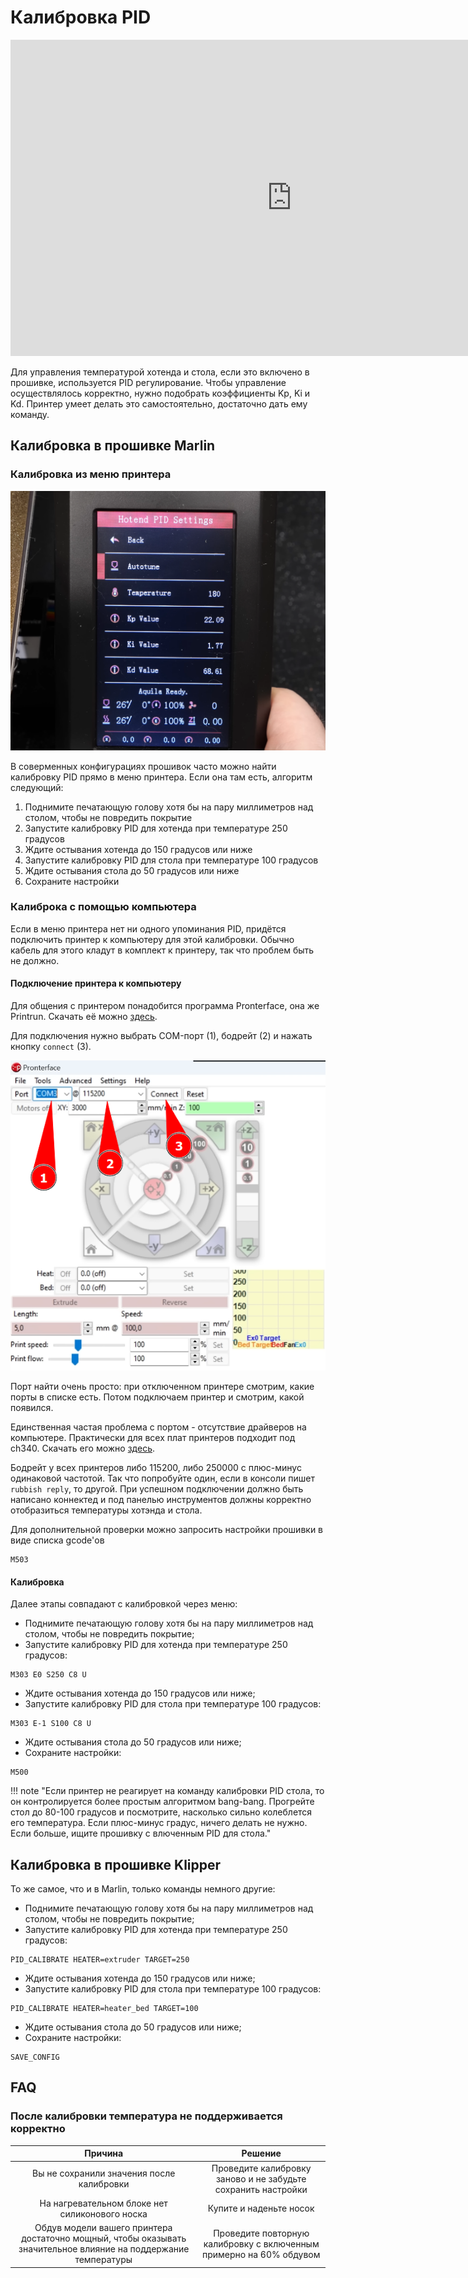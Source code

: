 # Калибровка PID

<iframe width="900" height="506" src="https://www.youtube.com/embed/doenKnVk0Ec?start=935" title="YouTube video player" frameborder="0" allow="accelerometer; autoplay; clipboard-write; encrypted-media; gyroscope; picture-in-picture; web-share" allowfullscreen></iframe>

Для управления температурой хотенда и стола, если это включено в прошивке, используется PID регулирование. Чтобы управление осуществлялось корректно, нужно подобрать коэффициенты Kp, Ki и Kd. Принтер умеет делать это самостоятельно, достаточно дать ему команду.

## Калибровка в прошивке Marlin

### Калибровка из меню принтера

![](./pics/pid_marlin_screen.png)

В соверменных конфигурациях прошивок часто можно найти калибровку PID прямо в меню принтера. Если она там есть, алгоритм следующий: 

1. Поднимите печатающую голову хотя бы на пару миллиметров над столом, чтобы не повредить покрытие
2. Запустите калибровку PID для хотенда при температуре 250 градусов
3. Ждите остывания хотенда до 150 градусов или ниже
4. Запустите калибровку PID для стола при температуре 100 градусов
5. Ждите остывания стола до 50 градусов или ниже
6. Сохраните настройки

### Калиброка с помощью компьютера

Если в меню принтера нет ни одного упоминания PID, придётся подключить принтер к компьютеру для этой калибровки. Обычно кабель для этого кладут в комплект к принтеру, так что проблем быть не должно.

#### Подключение принтера к компьютеру

Для общения с принтером понадобится программа Pronterface, она же Printrun. Скачать её можно [здесь](https://github.com/kliment/Printrun/releases).

Для подключения нужно выбрать COM-порт (1), бодрейт (2) и нажать кнопку `connect` (3).

![](./pics/pid_printrun_connect.png)

Порт найти очень просто: при отключенном принтере смотрим, какие порты в списке есть. Потом подключаем принтер и смотрим, какой появился.

Единственная частая проблема с портом - отсутствие драйверов на компьютере. Практически для всех плат принтеров подходит под ch340. Скачать его можно [здесь](http://wiki.amperka.ru/articles:driver-ch340).

Бодрейт у всех принтеров либо 115200, либо 250000 с плюс-минус одинаковой частотой. Так что попробуйте один, если в консоли пишет `rubbish reply`, то другой. При успешном подключении должно быть написано коннектед и под панелью инструментов должны корректно отобразиться температуры хотэнда и стола.

Для дополнительной проверки можно запросить настройки прошивки в виде списка gcode'ов
``` { .yaml .copy }
M503
```

#### Калибровка

Далее этапы совпадают с калибровкой через меню:

- Поднимите печатающую голову хотя бы на пару миллиметров над столом, чтобы не повредить покрытие;
- Запустите калибровку PID для хотенда при температуре 250 градусов:
``` { .yaml .copy }
M303 E0 S250 C8 U
```
- Ждите остывания хотенда до 150 градусов или ниже;
- Запустите калибровку PID для стола при температуре 100 градусов:
``` { .yaml .copy }
M303 E-1 S100 C8 U
```
- Ждите остывания стола до 50 градусов или ниже;
- Сохраните настройки:
``` { .yaml .copy }
M500
```

!!! note "Если принтер не реагирует на команду калибровки PID стола, то он контролируется более простым алгоритмом bang-bang. Прогрейте стол до 80-100 градусов и посмотрите, насколько сильно колеблется его температура. Если плюс-минус градус, ничего делать не нужно. Если больше, ищите прошивку с влюченным PID для стола."

## Калибровка в прошивке Klipper

То же самое, что и в Marlin, только команды немного другие:

- Поднимите печатающую голову хотя бы на пару миллиметров над столом, чтобы не повредить покрытие;
- Запустите калибровку PID для хотенда при температуре 250 градусов:
``` { .yaml .copy }
PID_CALIBRATE HEATER=extruder TARGET=250
```
- Ждите остывания хотенда до 150 градусов или ниже;
- Запустите калибровку PID для стола при температуре 100 градусов:
``` { .yaml .copy }
PID_CALIBRATE HEATER=heater_bed TARGET=100
```
- Ждите остывания стола до 50 градусов или ниже;
- Сохраните настройки:
``` { .yaml .copy }
SAVE_CONFIG
```
## FAQ

### После калибровки температура не поддерживается корректно

| Причина | Решение |
|:--------:|:-------:|
| Вы не сохранили значения после калибровки | Проведите калибровку заново и не забудьте сохранить настройки |
| На нагревательном блоке нет силиконового носка | Купите и наденьте носок |
| Обдув модели вашего принтера достаточно мощный, чтобы оказывать значительное влияние на поддержание температуры | Проведите повторную калибровку с включенным примерно на 60% обдувом |
